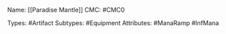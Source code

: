Name: [[Paradise Mantle]]
CMC: #CMC0

Types: #Artifact 
Subtypes: #Equipment
Attributes: #ManaRamp #InfMana